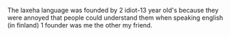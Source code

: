 The laxeha language was founded by 2 idiot-13 year old's because they were annoyed that people could understand them when speaking english (in finland)
1 founder was me
the other my friend.
